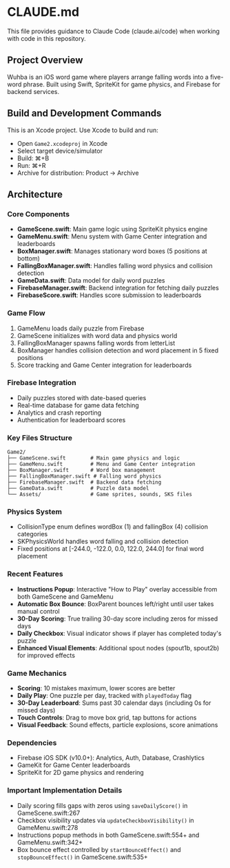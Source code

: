 # CLAUDE.md

This file provides guidance to Claude Code (claude.ai/code) when working with code in this repository.

## Project Overview

Wuhba is an iOS word game where players arrange falling words into a five-word phrase. Built using Swift, SpriteKit for game physics, and Firebase for backend services.

## Build and Development Commands

This is an Xcode project. Use Xcode to build and run:
- Open `Game2.xcodeproj` in Xcode
- Select target device/simulator
- Build: ⌘+B
- Run: ⌘+R
- Archive for distribution: Product → Archive

## Architecture

### Core Components

- **GameScene.swift**: Main game logic using SpriteKit physics engine
- **GameMenu.swift**: Menu system with Game Center integration and leaderboards  
- **BoxManager.swift**: Manages stationary word boxes (5 positions at bottom)
- **FallingBoxManager.swift**: Handles falling word physics and collision detection
- **GameData.swift**: Data model for daily word puzzles
- **FirebaseManager.swift**: Backend integration for fetching daily puzzles
- **FirebaseScore.swift**: Handles score submission to leaderboards

### Game Flow

1. GameMenu loads daily puzzle from Firebase
2. GameScene initializes with word data and physics world
3. FallingBoxManager spawns falling words from letterList
4. BoxManager handles collision detection and word placement in 5 fixed positions
5. Score tracking and Game Center integration for leaderboards

### Firebase Integration

- Daily puzzles stored with date-based queries
- Real-time database for game data fetching
- Analytics and crash reporting
- Authentication for leaderboard scores

### Key Files Structure

```
Game2/
├── GameScene.swift        # Main game physics and logic
├── GameMenu.swift         # Menu and Game Center integration
├── BoxManager.swift       # Word box management
├── FallingBoxManager.swift # Falling word physics
├── FirebaseManager.swift  # Backend data fetching
├── GameData.swift         # Puzzle data model
└── Assets/                # Game sprites, sounds, SKS files
```

### Physics System

- CollisionType enum defines wordBox (1) and fallingBox (4) collision categories
- SKPhysicsWorld handles word falling and collision detection
- Fixed positions at [-244.0, -122.0, 0.0, 122.0, 244.0] for final word placement

### Recent Features

- **Instructions Popup**: Interactive "How to Play" overlay accessible from both GameScene and GameMenu
- **Automatic Box Bounce**: BoxParent bounces left/right until user takes manual control
- **30-Day Scoring**: True trailing 30-day score including zeros for missed days
- **Daily Checkbox**: Visual indicator shows if player has completed today's puzzle
- **Enhanced Visual Elements**: Additional spout nodes (spout1b, spout2b) for improved effects

### Game Mechanics

- **Scoring**: 10 mistakes maximum, lower scores are better
- **Daily Play**: One puzzle per day, tracked with `playedToday` flag
- **30-Day Leaderboard**: Sums past 30 calendar days (including 0s for missed days)
- **Touch Controls**: Drag to move box grid, tap buttons for actions
- **Visual Feedback**: Sound effects, particle explosions, score animations

### Dependencies

- Firebase iOS SDK (v10.0+): Analytics, Auth, Database, Crashlytics
- GameKit for Game Center leaderboards
- SpriteKit for 2D game physics and rendering

### Important Implementation Details

- Daily scoring fills gaps with zeros using `saveDailyScore()` in GameScene.swift:267
- Checkbox visibility updates via `updateCheckboxVisibility()` in GameMenu.swift:278  
- Instructions popup methods in both GameScene.swift:554+ and GameMenu.swift:342+
- Box bounce effect controlled by `startBounceEffect()` and `stopBounceEffect()` in GameScene.swift:535+